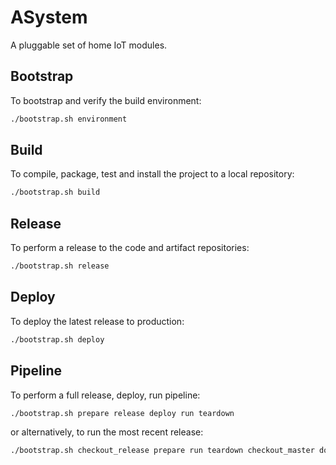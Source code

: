 # ASystem

A pluggable set of home IoT modules.

## Bootstrap

To bootstrap and verify the build environment:

```bash
./bootstrap.sh environment
```

## Build

To compile, package, test and install the project to a local repository:

```bash
./bootstrap.sh build
```

## Release

To perform a release to the code and artifact repositories:

```bash
./bootstrap.sh release
```

## Deploy

To deploy the latest release to production:

```bash
./bootstrap.sh deploy
```

## Pipeline

To perform a full release, deploy, run pipeline:

```bash
./bootstrap.sh prepare release deploy run teardown
```

or alternatively, to run the most recent release: 

```bash
./bootstrap.sh checkout_release prepare run teardown checkout_master download
```

